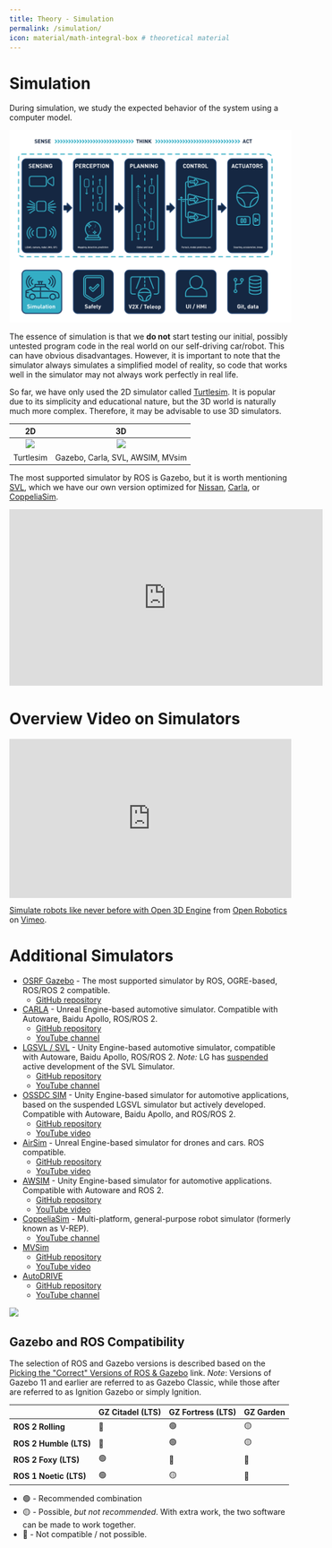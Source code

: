 ```yaml
---
title: Theory - Simulation
permalink: /simulation/
icon: material/math-integral-box # theoretical material
---
```


# Simulation

During simulation, we study the expected behavior of the system using a computer model.

![](https://raw.githubusercontent.com/sze-info/arj/main/docs/_images/overview22.svg)

The essence of simulation is that we **do not** start testing our initial, possibly untested program code in the real world on our self-driving car/robot. This can have obvious disadvantages. However, it is important to note that the simulator always simulates a simplified model of reality, so code that works well in the simulator may not always work perfectly in real life.

So far, we have only used the 2D simulator called [Turtlesim](https://docs.ros.org/en/foxy/Tutorials/Beginner-CLI-Tools/Introducing-Turtlesim/Introducing-Turtlesim.html). It is popular due to its simplicity and educational nature, but the 3D world is naturally much more complex. Therefore, it may be advisable to use 3D simulators.

| 2D | 3D |
|:---:|:---:|
| <img src="https://docs.ros.org/en/foxy/_images/new_pen.png" width="50%"> | <img src="https://tier4.github.io/AWSIM/GettingStarted/QuickStartDemo/Image_0.png" width="50%">  |
| Turtlesim  | Gazebo, Carla, SVL, AWSIM, MVsim |

The most supported simulator by ROS is Gazebo, but it is worth mentioning [SVL](https://github.com/lgsvl/simulator), which we have our own version optimized for [Nissan](https://github.com/szenergy/nissanleaf-lgsvl), [Carla](https://github.com/carla-simulator), or [CoppeliaSim](https://www.coppeliarobotics.com/).

<iframe width="560" height="315" src="https://www.youtube.com/embed/QD9iCauN0K8?rel=0" title="YouTube video player" frameborder="0" allow="accelerometer; autoplay; clipboard-write; encrypted-media; gyroscope; picture-in-picture" allowfullscreen></iframe>

# Overview Video on Simulators

<div style="padding:56.25% 0 0 0;position:relative;"><iframe src="https://player.vimeo.com/video/879001753?h=80b62256e1" style="position:absolute;top:0;left:0;width:100%;height:100%;" frameborder="0" allow="autoplay; fullscreen; picture-in-picture" allowfullscreen></iframe></div><script src="https://player.vimeo.com/api/player.js"></script>
<p><a href="https://vimeo.com/879001753">Simulate robots like never before with Open 3D Engine</a> from <a href="https://vimeo.com/osrfoundation">Open Robotics</a> on <a href="https://vimeo.com">Vimeo</a>.</p>

# Additional Simulators

- [OSRF Gazebo](http://gazebosim.org/) - The most supported simulator by ROS, OGRE-based, ROS/ROS 2 compatible.
    - [GitHub repository](https://github.com/osrf/gazebo)
- [CARLA](https://carla.org/) - Unreal Engine-based automotive simulator. Compatible with Autoware, Baidu Apollo, ROS/ROS 2.
    - [GitHub repository](https://github.com/carla-simulator/carla)
    - [YouTube channel](https://www.youtube.com/channel/UC1llP9ekCwt8nEJzMJBQekg)
- [LGSVL / SVL](https://www.lgsvlsimulator.com/) - Unity Engine-based automotive simulator, compatible with Autoware, Baidu Apollo, ROS/ROS 2. *Note:* LG has [suspended](https://www.svlsimulator.com/news/2022-01-20-svl-simulator-sunset) active development of the SVL Simulator.
    - [GitHub repository](https://github.com/lgsvl/simulator)
    - [YouTube channel](https://www.youtube.com/c/LGSVLSimulator)
- [OSSDC SIM](https://github.com/OSSDC/OSSDC-SIM) - Unity Engine-based simulator for automotive applications, based on the suspended LGSVL simulator but actively developed. Compatible with Autoware, Baidu Apollo, and ROS/ROS 2.
     - [GitHub repository](https://github.com/OSSDC/OSSDC-SIM)
     - [YouTube video](https://www.youtube.com/watch?v=fU_C38WEwGw)
- [AirSim](https://microsoft.github.io/AirSim) - Unreal Engine-based simulator for drones and cars. ROS compatible.
     - [GitHub repository](https://github.com/microsoft/AirSim)
     - [YouTube video](https://www.youtube.com/watch?v=gnz1X3UNM5Y)
- [AWSIM](https://tier4.github.io/AWSIM) - Unity Engine-based simulator for automotive applications. Compatible with Autoware and ROS 2.
     - [GitHub repository](https://github.com/tier4/AWSIM)
     - [YouTube video](https://www.youtube.com/watch?v=FH7aBWDmSNA)
- [CoppeliaSim](https://www.coppeliarobotics.com/coppeliaSim) - Multi-platform, general-purpose robot simulator (formerly known as V-REP).
     - [YouTube channel](https://www.youtube.com/user/VirtualRobotPlatform)
- [MVSim](https://mvsimulator.readthedocs.io/)
     - [GitHub repository](https://github.com/MRPT/mvsim)
     - [YouTube video](https://www.youtube.com/watch?v=OzOG9V1h11g&list=PLOJ3GF0x2_eWvaxrKFb4BPzd4W9ss8jyc&index=6&ab_channel=JoseLuisBlanco)
- [AutoDRIVE](https://autodrive-ecosystem.github.io/)
    - [GitHub repository](https://github.com/Tinker-Twins/AutoDRIVE)
    - [YouTube channel](https://www.youtube.com/@AutoDRIVE-Ecosystem)

![](https://mrpt.github.io/mvsim-models/anims/warehouse-demo-mvsim.gif)

## Gazebo and ROS Compatibility

The selection of ROS and Gazebo versions is described based on the [Picking the "Correct" Versions of ROS & Gazebo](https://gazebosim.org/docs/garden/ros_installation) link.
*Note*: Versions of Gazebo 11 and earlier are referred to as Gazebo Classic, while those after are referred to as Ignition Gazebo or simply Ignition.

| | **GZ Citadel (LTS)**  | **GZ Fortress (LTS)**   | **GZ Garden**   |
|---|---|---|---|
| **ROS 2 Rolling**       | 🔴 | 🟢 | 🟡 |
| **ROS 2 Humble (LTS)**  | 🔴 | 🟢 | 🟡 |
| **ROS 2 Foxy (LTS)**    | 🟢 | 🔴 | 🔴 |
| **ROS 1 Noetic (LTS)**  | 🟢 | 🟡 | 🔴 |

* 🟢 - Recommended combination
* 🟡 - Possible, *but not recommended*. With extra work, the two software can be made to work together.
* 🔴 - Not compatible / not possible.